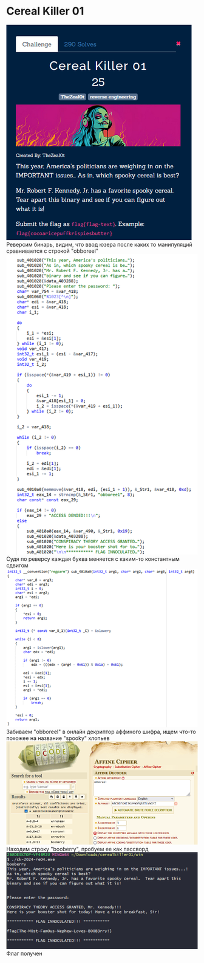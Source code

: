 # Cereal Killer 01
![img.png](task%2Fimg.png)
Реверсим бинарь, видим, что ввод юзера после каких то манипуляций сравнивается с строкой "obboreel"\
![img.png](img.png)
Судя по реверсу каждая буква меняется с каким-то константным сдвигом\
![img_1.png](img_1.png)
Забиваем "obboreel" в онлайн декриптор аффиного шифра, ищем что-то похожее на название "spooky" хлопьев\
![img_2.png](img_2.png)
Находим строку "booberry", пробуем ее как пассворд
![img_3.png](img_3.png)
Флаг получен